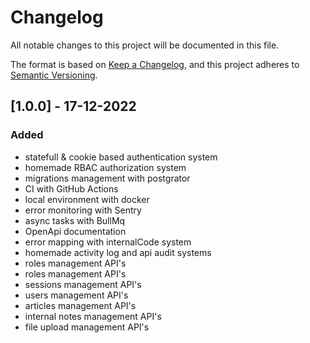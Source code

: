 # Changelog

All notable changes to this project will be documented in this file.

The format is based on [Keep a Changelog](https://keepachangelog.com/en/1.0.0/),
and this project adheres to [Semantic Versioning](https://semver.org/spec/v2.0.0.html).

## [1.0.0] - 17-12-2022

### Added

- statefull & cookie based authentication system
- homemade RBAC authorization system
- migrations management with postgrator
- CI with GitHub Actions
- local environment with docker
- error monitoring with Sentry
- async tasks with BullMq
- OpenApi documentation
- error mapping with internalCode system
- homemade activity log and api audit systems
- roles management API's
- roles management API's
- sessions management API's
- users management API's
- articles management API's
- internal notes management API's
- file upload management API's
